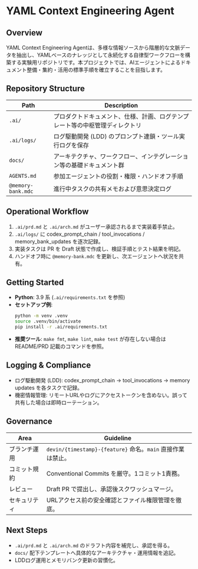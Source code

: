 # YAML Context Engineering Agent

## Overview
YAML Context Engineering Agentは、多様な情報ソースから階層的な文脈データを抽出し、YAMLベースのナレッジとして永続化する自律型ワークフローを構築する実験用リポジトリです。本プロジェクトでは、AIエージェントによるドキュメント整備・集約・活用の標準手順を確立することを目指します。

## Repository Structure
| Path | Description |
| ---- | ----------- |
| `.ai/` | プロダクトドキュメント、仕様、計画、ログテンプレート等の中枢管理ディレクトリ |
| `.ai/logs/` | ログ駆動開発 (LDD) のプロンプト連鎖・ツール実行ログを保存 |
| `docs/` | アーキテクチャ、ワークフロー、インテグレーション等の基礎ドキュメント群 |
| `AGENTS.md` | 参加エージェントの役割・権限・ハンドオフ手順 |
| `@memory-bank.mdc` | 進行中タスクの共有メモおよび意思決定ログ |

## Operational Workflow
1. `.ai/prd.md` と `.ai/arch.md` がユーザー承認されるまで実装着手禁止。
2. `.ai/logs/` に codex_prompt_chain / tool_invocations / memory_bank_updates を逐次記録。
3. 実装タスクは PR を Draft 状態で作成し、検証手順とテスト結果を明記。
4. ハンドオフ時に `@memory-bank.mdc` を更新し、次エージェントへ状況を共有。

## Getting Started
- **Python**: 3.9 系 (`.ai/requirements.txt` を参照)
- **セットアップ例**:
  ```bash
  python -m venv .venv
  source .venv/bin/activate
  pip install -r .ai/requirements.txt
  ```
- **推奨ツール**: `make fmt`, `make lint`, `make test` が存在しない場合は README/PRD 記載のコマンドを参照。

## Logging & Compliance
- ログ駆動開発 (LDD): codex_prompt_chain → tool_invocations → memory updates を各タスクで記録。
- 機密情報管理: リモートURLやログにアクセストークンを含めない。誤って共有した場合は即時ローテーション。

## Governance
| Area | Guideline |
| ---- | --------- |
| ブランチ運用 | `devin/{timestamp}-{feature}` 命名。`main` 直接作業は禁止。 |
| コミット規約 | Conventional Commits を厳守。1コミット1責務。 |
| レビュー | Draft PR で提出し、承認後スクワッシュマージ。 |
| セキュリティ | URLアクセス前の安全確認とファイル権限管理を徹底。 |

## Next Steps
- `.ai/prd.md` と `.ai/arch.md` のドラフト内容を補完し、承認を得る。
- `docs/` 配下テンプレートへ具体的なアーキテクチャ・運用情報を追記。
- LDDログ運用とメモリバンク更新の習慣化。
